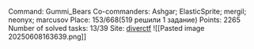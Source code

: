 Command: Gummi_Bears
Co-commanders: Ashgar; ElasticSprite; mergil; neonyx; marcusov
Place: 153/668(519 решили 1 задание)
Points: 2265
Number of solved tasks: 13/39
Site: [diverctf](https://ctfd.diverctf.org/)
![[Pasted image 20250608163639.png]]